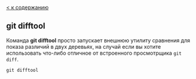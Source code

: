 [< к содержанию](./readme.md)

## git difftool

Команда **git difftool** просто запускает внешнюю утилиту сравнения для показа различий в двух деревьях, 
на случай если вы хотите использовать что-либо отличное от встроенного просмотрщика ```git diff```.

```bash-
git difftool
```